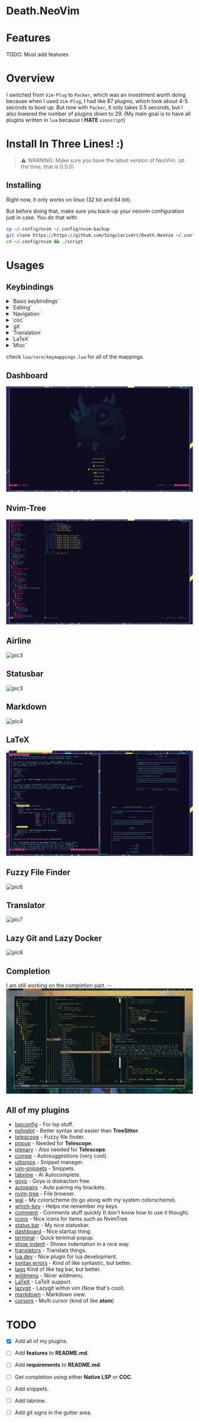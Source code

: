 Death.NeoVim
============

# Features

TODO: Must add features

# Overview

I switched from `Vim-Plug` to `Packer`, which was an investment worth doing because when I used `Vim-Plug`, I had like 87 plugins, which took about 4-5 seconds to boot up.
But now with `Packer`, it only takes 0.5 seconds, but I also lowered the number of plugins down to 29. (My main goal is to have all plugins written in `lua` because I **HATE** `vimscript`)

# Install In Three Lines! :)

> ⚠️  WARNING: Make sure you have the latest version of NeoVim. (at the time, that is 0.5.0)

## Installing

Right now, it only works on linux (32 bit and 64 bit).

But before doing that, make sure you back-up your neovim configuration just in case. You do that with:

```sh
cp ~/.config/nvim ~/.config/nvim-backup
git clone https://https://github.com/SingularisArt/Death.NeoVim ~/.config/nvim
cd ~/.config/nvim && ./script
```

# Usages

## Keybindings


<details><summary>`Basic keybindings`</summary>
    <p>
    TODO: Add table with info
    </p>
</details>

<details><summary>`Editing`</summary>
    <p>
    TODO: Add table with info
    </p>
</details>

<details><summary>`Navigation`</summary>
    <p>
    TODO: Add table with info
    </p>
</details>

<details><summary>`coc`</summary>
    <p>
    TODO: Add table with info
    </p>
</details>

<details><summary>`git`</summary>
    <p>
    TODO: Add table with info
    </p>
</details>

<details><summary>`Translation`</summary>
    <p>
    TODO: Add table with info
    </p>
</details>

<details><summary>`LaTeX`</summary>
    <p>
    TODO: Add table with info
    </p>
</details>

<details><summary>`Misc`</summary>
    <p>
    TODO: Add table with info
    </p>
</details>

check `lua/core/keymappings.lua` for all of the mappings.

## Dashboard

![pic1](media/dashboard.png)

## Nvim-Tree

![pic2](media/nvim-tree.png)

## Airline

![pic3](media/airline.png)

## Statusbar

![pic3](media/statusbar.png)

## Markdown

![pic4](media/markdown.png)

## LaTeX

![pic5](media/latex.png)

## Fuzzy File Finder

![pic6](media/fuzzy-file-finder.png)

## Translator

![pic7](media/translator.png)

## Lazy Git and Lazy Docker

![pic8](media/lazygit-and-lazydocker.png)

## Completion

I am still working on the completion part.
--![pic9](media/completion.png)

## All of my plugins

- [lspconfig](https://github.com/neovim/nvim-lspconfig) - For lsp stuff.
- [polyglot](https://github.com/sheerun/vim-polyglot) - Better syntax and easier than **TreeSitter**.
- [telescope](https://github.com/nvim-telescope/telescope.nvim) - Fuzzy file finder.
- [popup](https://github.com/nvim-lua/popup.nvim) - Needed for **Telescope**.
- [plenary](https://github.com/nvim-lua/plenary.nvim) - Also needed for **Telescope**.
- [compe](https://github.com/hrsh7th/nvim-compe) - Autosuggestions (very cool).
- [ultisnips](https://github.com/SirVer/UltiSnips) - Snippet manager.
- [vim-snippets](https://github.com/honza/vim-snippets) - Snippets.
- [tabnine](https://github.com/codota/tabnine-vim) - AI Autocomplete.
- [goyo](https://github.com/junegunn/goyo.vim) - Goyo is distraction free.
- [autopairs](https://github.com/windwp/nvim-autopairs) - Auto pairing my brackets.
- [nvim-tree](https://github.com/kyazdani42/nvim-tree.lua) - File browser.
- [wal](https://github.com/dylanaraps/wal.vim) - My colorscheme (to go along with my system colorscheme).
- [which-key](https://github.com/folke/which-key.nvim) - Helps me remember my keys.
- [comment](https://github.com/terrortylor/nvim-comment) - Comments stuff quickly (I don't know how to use it though).
- [icons](https://github.com/kyazdani42/nvim-web-devicons) - Nice icons for items such as NvimTree.
- [status bar](https://github.com/vim-airline/vim-airline) - My nice statusbar.
- [dashboard](https://github.com/glepnir/dashboard-nvim) - Nice startup thing.
- [terminal](https://github.com/akinsho/nvim-toggleterm.lua) - Quick terminal popup.
- [show indent](https://github.com/Yggdroot/indentLine) - Shows indentation in a nice way.
- [translators](https://github.com/voldikss/vim-translator) - Translats things.
- [lua dev](https://github.com/folke/lua-dev.nvim) - Nice plugin for lua development.
- [syntax errors](https://github.com/folke/trouble.nvim) - Kind of like syntastic, but better.
- [tags](https://github.com/simrat39/symbols-outline.nvim) Kind of like tag bar, but better.
- [wildmenu](https://github.com/gelguy/wilder.nvim) - Nicer wildmenu.
- [LaTeX](https://github.com/lervag/vimtex) - LaTeX support.
- [lazygit](https://github.com/kdheepak/lazygit.nvim) - Lazygit within vim (Now that's cool).
- [markdown](https://github.com/iamcco/markdown-preview.nvim) - Markdown view.
- [cursors](https://github.com/terryma/vim-multiple-cursors) - Multi cursor (kind of like **atom**)

# TODO

- [x] Add all of my plugins.
- [ ] Add **features** to **README.md**.
- [ ] Add **requirements** to **README.md**.
- [ ] Get completion using either **Native LSP** or **COC**.
- [ ] Add snippets.
- [ ] Add tabnine.
- [ ] Add git signs in the gutter area.

